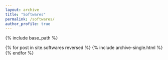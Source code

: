 ```yaml
---
layout: archive
title: "Softwares"
permalink: /softwares/
author_profile: true
---
```


{% include base_path %}

{% for post in site.softwares reversed %}
  {% include archive-single.html %}
{% endfor %}